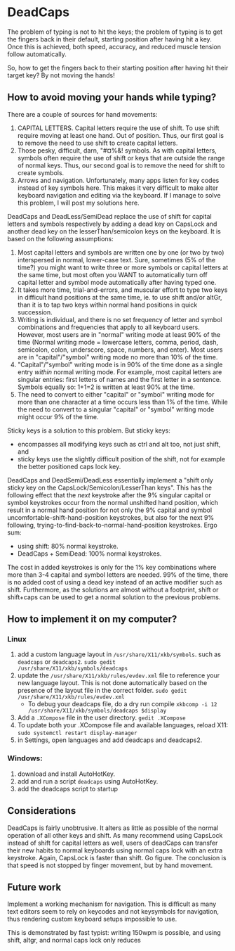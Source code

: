 # DeadCaps

The problem of typing is not to hit the keys; the problem of typing is to get the fingers back in their default, starting position after having hit a key. Once this is achieved, both speed, accuracy, and reduced muscle tension follow automatically.

So, how to get the fingers back to their starting position after having hit their target key? By not moving the hands!

## How to avoid moving your hands while typing?

There are a couple of sources for hand movements:
1. CAPITAL LETTERS. Capital letters require the use of shift. To use shift require moving at least one hand. Out of position. Thus, our first goal is to remove the need to use shift to create capital letters.
2. Those pesky, difficult, darn, "#¤%&! symbols. As with capital letters, symbols often require the use of shift or keys that are outside the range of normal keys. Thus, our second goal is to remove the need for shift to create symbols.
3. Arrows and navigation. Unfortunately, many apps listen for key codes instead of key symbols here. This makes it very difficult to make alter keyboard navigation and editing via the keyboard. If I manage to solve this problem, I will post my solutions here.

DeadCaps and DeadLess/SemiDead replace the use of shift for capital letters and symbols respectively by adding a dead key on CapsLock and another dead key on the lesserThan/semicolon keys on the keyboard. It is based on the following assumptions:

1. Most capital letters and symbols are written one by one (or two by two) interspersed in normal, lower-case text. Sure, sometimes (5% of the time?) you might want to write three or more symbols or capital letters at the same time, but most often you WANT to automatically turn off capital letter and symbol mode automatically after having typed one.
2. It takes more time, trial-and-errors, and muscular effort to type two keys in difficult hand positions at the same time, ie. to use shift and/or altGr, than it is to tap two keys within normal hand positions in quick succession.
3. Writing is individual, and there is no set frequency of letter and symbol combinations and frequencies that apply to all keyboard users. However, most users are in "normal" writing mode at least 90% of the time (Normal writing mode = lowercase letters, comma, period, dash, semicolon, colon, underscore, space, numbers, and enter). Most users are in  "capital"/"symbol" writing mode no more than 10% of the time.
4. "Capital"/"symbol" writing mode is in 90% of the time done as a single entry *within* normal writing mode. For example, most capital letters are singular entries: first letters of names and the first letter in a sentence. Symbols equally so: 1+1=2 is written at least 90% at the time.
5. The need to convert to either "capital" or "symbol" writing mode for more than one character at a time occurs less than 1% of the time. While the need to convert to a singular "capital" or "symbol" writing mode might occur 9% of the time.

Sticky keys is a solution to this problem. But sticky keys:
 * encompasses all modifying keys such as ctrl and alt too, not just shift, and
 * sticky keys use the slightly difficult position of the shift, not for example the better positioned caps lock key.

DeadCaps and DeadSemi/DeadLess essentially implement a "shift only sticky key on the CapsLock/Semicolon/LesserThan keys". This has the following effect that the *next* keystroke after the 9% singular capital or symbol keystrokes occur from the normal unshifted hand position, which result in a normal hand position for not only the 9% capital and symbol uncomfortable-shift-hand-position keystrokes, but also for the next 9% following, trying-to-find-back-to-normal-hand-position keystrokes. Ergo sum:
 * using shift: 80% normal keystroke.
 * DeadCaps + SemiDead: 100% normal keystrokes.

The cost in added keystrokes is only for the 1% key combinations where more than 3-4 capital and symbol letters are needed. 99% of the time, there is no added cost of using a dead key instead of an active modifier such as shift. Furthermore, as the solutions are almost without a footprint, shift or shift+caps can be used to get a normal solution to the previous problems.

## How to implement it on my computer?

### Linux
1. add a custom language layout in `/usr/share/X11/xkb/symbols`. such as
 `deadcaps` or `deadcaps2`.
 `sudo gedit /usr/share/X11/xkb/symbols/deadcaps`
2. update the `/usr/share/X11/xkb/rules/evdev.xml` file to reference your new language layout. This is not done automatically based on the presence of the layout file in the correct folder.
 `sudo gedit /usr/share/X11/xkb/rules/evdev.xml`
   * To debug your deadcaps file, do a dry run compile
`xkbcomp -i 12 /usr/share/X11/xkb/symbols/deadcaps $display`
3. Add a `.XCompose` file in the user directory.
   `gedit .XCompose`
4. To update both your .XCompose file and available languages, reload X11:
 `sudo systemctl restart display-manager`
5. in Settings, open languages and add deadcaps and deadcaps2.

### Windows:
1. download and install AutoHotKey.
2. add and run a script `deadcaps` using AutoHotKey.
3. add the deadcaps script to startup

## Considerations

DeadCaps is fairly unobtrusive. It alters as little as possible of the normal operation of all other keys and shift. As many recommend using CapsLock instead of shift for capital letters as well, users of deadCaps can transfer their new habits to normal keyboards using normal caps lock with an extra keystroke. Again, CapsLock is faster than shift. Go figure. The conclusion is that speed is not stopped by finger movement, but by hand movement.

## Future work

Implement a working mechanism for navigation. This is difficult as many text editors seem to rely on keycodes and not keysymbols for navigation, thus rendering custom keyboard setups impossible to use.



 This is demonstrated by  fast typist: writing 150wpm is possible, and using shift, altgr, and normal caps lock only reduces
